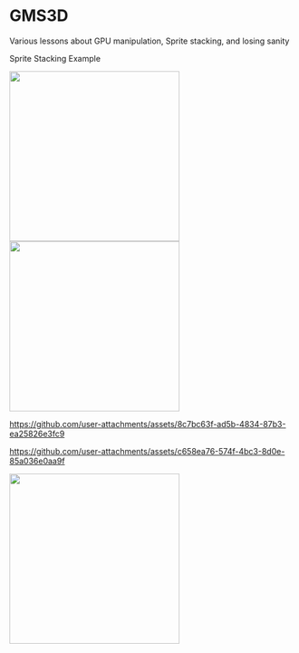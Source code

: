 # GMS3D
Various lessons about GPU manipulation, Sprite stacking, and losing sanity

Sprite Stacking Example

<img src="https://github.com/user-attachments/assets/26e943b6-7349-4770-928e-745ecb9388e6" height="300" />
<img src="https://github.com/user-attachments/assets/d76fd601-e7db-4007-8cf4-2d7fa695d097" height="300" />


https://github.com/user-attachments/assets/8c7bc63f-ad5b-4834-87b3-ea25826e3fc9

https://github.com/user-attachments/assets/c658ea76-574f-4bc3-8d0e-85a036e0aa9f

<img src="https://github.com/user-attachments/assets/d8b368b4-ed29-42a0-9cf7-9095e6ea5568" height="300" />
